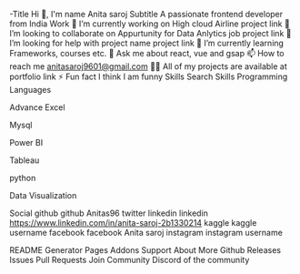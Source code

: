 -Title
Hi 👋, I'm
name Anita saroj
Subtitle
A passionate frontend developer from India
Work
🔭 I’m currently working on
High cloud Airline
project link
👯 I’m looking to collaborate on
 Appurtunity for Data Anlytics job
project link
🤝 I’m looking for help with
project name
project link
🌱 I’m currently learning
Frameworks, courses etc.
💬 Ask me about
react, vue and gsap
📫 How to reach me
anitasaroj9601@gmail.com
👨‍💻 All of my projects are available at
portfolio link
⚡ Fun fact
I think I am funny
Skills
Search Skills
Programming Languages

Advance Excel

Mysql

Power BI

Tableau

python


Data Visualization


Social
github
github Anitas96
twitter
linkedin
linkedin https://www.linkedin.com/in/anita-saroj-2b1330214
kaggle
kaggle username
facebook
facebook Anita saroj
instagram
instagram username

README Generator
Pages
Addons
Support
About
More
Github
Releases
Issues
Pull Requests
Join Community
Discord of the community

